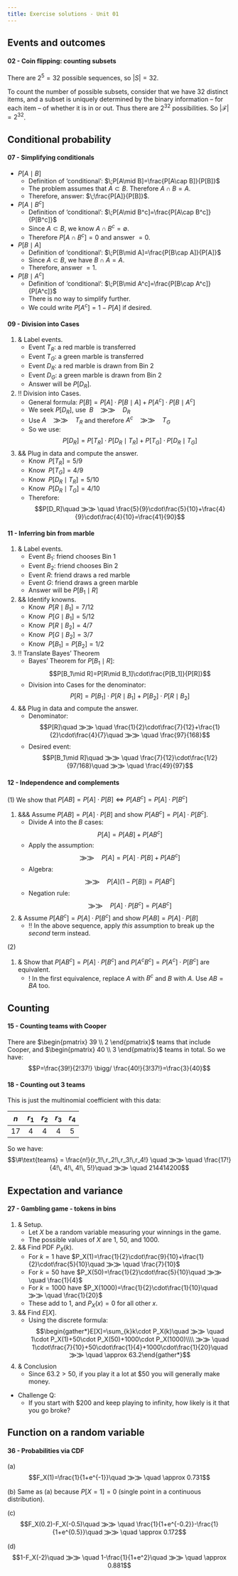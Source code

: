 ```yaml
---
title: Exercise solutions - Unit 01
---
```

## Events and outcomes
#### 02 - Coin flipping: counting subsets
There are $2^5=32$ possible sequences, so $|S|=32$.

To count the number of possible subsets, consider that we have 32 distinct items, and a subset is uniquely determined by the binary information – for each item – of whether it is in or out. Thus there are $2^{32}$ possibilities. So $|\mathcal{F}|=2^{32}$.

## Conditional probability
#### 07 - Simplifying conditionals
- $P[A\mid B]$
    - Definition of ‘conditional’: $\;P[A\mid B]=\frac{P[A\cap B]}{P[B]}$
    - The problem assumes that $A\subset B$. Therefore $A\cap B=A$.
    - Therefore, answer: $\;\frac{P[A]}{P[B]}$.
- $P[A\mid B^c]$
    - Definition of ‘conditional’: $\;P[A\mid B^c]=\frac{P[A\cap B^c]}{P[B^c]}$
    - Since $A\subset B$, we know $A\cap B^c=\emptyset$.
    - Therefore $P[A\cap B^c]=0$ and answer $=0$.
- $P[B\mid A]$
    - Definition of ‘conditional’: $\;P[B\mid A]=\frac{P[B\cap A]}{P[A]}$
    - Since $A\subset B$, we have $B\cap A=A$.
    - Therefore, answer $=1$.
- $P[B\mid A^c]$
    - Definition of ‘conditional’: $\;P[B\mid A^c]=\frac{P[B\cap A^c]}{P[A^c]}$
    - There is no way to simplify further.
    - We could write $P[A^c]=1-P[A]$ if desired.

#### 09 - Division into Cases
1. & Label events.
    - Event $T_R$: a red marble is transferred
    - Event $T_G$: a green marble is transferred
    - Event $D_R$: a red marble is drawn from Bin 2
    - Event $D_G$: a green marble is drawn from Bin 2
    - Answer will be $P[D_R]$.
2. !! Division into Cases.
    - General formula: $P[B] = P[A]\cdot P[B\mid A] + P[A^c]\cdot P[B\mid A^c]$
    - We seek $P[D_R]$, use $\;B\quad ⨠⨠ \quad D_R$
    - Use $A\quad ⨠⨠ \quad T_R$ and therefore $A^c\quad ⨠⨠ \quad T_G$
    - So we use: $$P[D_R]=P[T_R]\cdot P[D_R\mid T_R]+P[T_G]\cdot P[D_R\mid T_G]$$
3. && Plug in data and compute the answer.
    - Know $\;P[T_R]=5/9$
    - Know $\;P[T_G]=4/9$
    - Know $\;P[D_R\mid T_R]=5/10$
    - Know $\;P[D_R\mid T_G]=4/10$
    - Therefore: $$P[D_R]\quad ⨠⨠ \quad \frac{5}{9}\cdot\frac{5}{10}+\frac{4}{9}\cdot\frac{4}{10}=\frac{41}{90}$$

#### 11 - Inferring bin from marble
1. & Label events.
    - Event $B_1$: friend chooses Bin 1
    - Event $B_2$: friend chooses Bin 2
    - Event $R$: friend draws a red marble
    - Event $G$: friend draws a green marble
    - Answer will be $P[B_1\mid R]$
2. && Identify knowns.
    - Know $\;P[R\mid B_1]=7/12$
    - Know $\;P[G\mid B_1]=5/12$
    - Know $\;P[R\mid B_2]=4/7$
    - Know $\;P[G\mid B_2]=3/7$
    - Know $\;P[B_1]=P[B_2]=1/2$
3. !! Translate Bayes’ Theorem
    - Bayes’ Theorem for $P[B_1\mid R]$: $$P[B_1\mid R]=P[R\mid B_1]\cdot\frac{P[B_1]}{P[R]}$$
    - Division into Cases for the denominator: $$P[R]=P[B_1]\cdot P[R\mid B_1]+P[B_2]\cdot P[R\mid B_2]$$
4. && Plug in data and compute the answer.
    - Denominator: $$P[R]\quad ⨠⨠ \quad \frac{1}{2}\cdot\frac{7}{12}+\frac{1}{2}\cdot\frac{4}{7}\quad ⨠⨠ \quad \frac{97}{168}$$
    - Desired event: $$P[B_1\mid R]\quad ⨠⨠ \quad \frac{7}{12}\cdot\frac{1/2}{97/168}\quad ⨠⨠ \quad \frac{49}{97}$$

#### 12 - Independence and complements
(1) We show that $P[AB]=P[A]\cdot P[B]\iff P[AB^c]=P[A]\cdot P[B^c]$ 
1. &&& Assume $P[AB]=P[A]\cdot P[B]$ and show $P[AB^c]=P[A]\cdot P[B^c]$.
    - Divide $A$ into the $B$ cases: $$P[A]=P[AB]+P[AB^c]$$
    - Apply the assumption: $$⨠⨠ \quad P[A] = P[A]\cdot P[B]+P[AB^c]$$
    - Algebra: $$⨠⨠ \quad P[A]\big(1-P[B]\big)=P[AB^c]$$
    - Negation rule: $$⨠⨠ \quad P[A]\cdot P[B^c]=P[AB^c]$$
2. & Assume $P[AB^c]=P[A]\cdot P[B^c]$ and show $P[AB]=P[A]\cdot P[B]$
    - !! In the above sequence, apply *this* assumption to break up the *second* term instead.

(2)
 1. & Show that $P[AB^c]=P[A]\cdot P[B^c]$ and $P[A^cB^c]=P[A^c]\cdot P[B^c]$ are equivalent.
    - ! In the first equivalence, replace $A$ with $B^c$ and $B$ with $A$. Use $AB=BA$ too.

## Counting
#### 15 - Counting teams with Cooper
There are $\begin{pmatrix} 39 \\ 2 \end{pmatrix}$ teams that include Cooper, and $\begin{pmatrix} 40 \\ 3 \end{pmatrix}$ teams in total. So we have: 
$$P=\frac{39!}{2!37!} \bigg/ \frac{40!}{3!37!}=\frac{3}{40}$$



#### 18 - Counting out 3 teams
This is just the multinomial coefficient with this data:

| $n$ | $r_1$ | $r_2$ | $r_3$ | $r_4$ |
| :-: | :---: | :---: | :---: | :---: |
| 17  |   4   |   4   |   4   |   5   |
So we have: $$\#\text{teams} = \frac{n!}{r_1!\,r_2!\,r_3!\,r_4!} \quad ⨠⨠ \quad \frac{17!}{4!\, 4!\, 4!\, 5!}\quad ⨠⨠ \quad 214414200$$
## Expectation and variance
#### 27 - Gambling game - tokens in bins
1. & Setup.
    - Let $X$ be a random variable measuring your winnings in the game.
    - The possible values of $X$ are 1, 50, and 1000.
2. && Find PDF $P_X(k)$.
    - For $k=1$ have $P_X(1)=\frac{1}{2}\cdot\frac{9}{10}+\frac{1}{2}\cdot\frac{5}{10}\quad ⨠⨠ \quad \frac{7}{10}$
    - For $k=50$ have $P_X(50)=\frac{1}{2}\cdot\frac{5}{10}\quad ⨠⨠ \quad \frac{1}{4}$
    - For $k=1000$ have $P_X(1000)=\frac{1}{2}\cdot\frac{1}{10}\quad ⨠⨠ \quad \frac{1}{20}$
    - These add to 1, and $P_X(x)=0$ for all other $x$.
3. && Find $E[X]$.
    - Using the discrete formula: $$\begin{gather*}E[X]=\sum_{k}k\cdot P_X(k)\quad ⨠⨠ \quad 1\cdot P_X(1)+50\cdot P_X(50)+1000\cdot P_X(1000)\\\\ ⨠⨠ \quad 1\cdot\frac{7}{10}+50\cdot\frac{1}{4}+1000\cdot\frac{1}{20}\quad ⨠⨠ \quad \approx 63.2\end{gather*}$$
4. & Conclusion
    - Since $63.2>50$, if you play it a lot at \$50 you will generally make money.
- Challenge Q:
    - If you start with \$200 and keep playing to infinity, how likely is it that you go broke?

## Function on a random variable
#### 36 - Probabilities via CDF
(a)
$$F_X(1)=\frac{1}{1+e^{-1}}\quad ⨠⨠ \quad \approx 0.731$$

(b)
Same as (a) because $P[X=1]=0$ (single point in a continuous distribution).

(c)
$$F_X(0.2)-F_X(-0.5)\quad ⨠⨠ \quad \frac{1}{1+e^{-0.2}}-\frac{1}{1+e^{0.5}}\quad ⨠⨠ \quad \approx 0.172$$

(d)
$$1-F_X(-2)\quad ⨠⨠ \quad 1-\frac{1}{1+e^2}\quad ⨠⨠ \quad \approx 0.881$$




